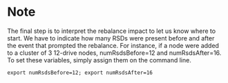 # Note
The final step is to interpret the rebalance impact to let us know where to start. We have to indicate how many RSDs were present before and after the event that prompted the rebalance. For instance, if a node were added to a cluster of 3 12-drive nodes, numRsdsBefore=12 and numRsdsAfter=16. To set these variables, simply assign them on the command line.

```
export numRsdsBefore=12; export numRsdsAfter=16
```